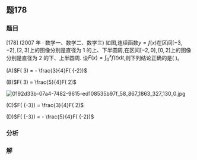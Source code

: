 ## 题178
### 题目
[178] (2007 年 · 数学一、数学二、数学三) 如图,连续函数$y = f( x)$在区间$\lbrack  {-3, - 2}\rbrack  ,\lbrack  {2,3}\rbrack$上的图像分别是直径为 1 的上、下半圆周,在区间$\lbrack  {-2,0}\rbrack  ,\lbrack  {0,2}\rbrack$上的图像分别是直径为 2 的下、上半圆周. 设$F( x)  = {\int }_{0}^{x}f( t) \mathrm{d}t$,则下列结论正确的是(   )。

(A)$F( 3)  =  - \frac{3}{4}F( {-2})$

(B)$F( 3)  = \frac{5}{4}F( 2)$

![0192d33b-07a4-7482-9615-ed108535b97f_58_867_1863_327_130_0.jpg](https://img.hwenyi.live/202410282140261.webp)

(C)$F( {-3})  = \frac{3}{4}F( 2)$

(D)$F( {-3})  =  - \frac{5}{4}F( {-2})$
### 分析

### 解